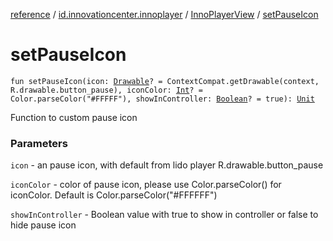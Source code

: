 [reference](../../index.md) / [id.innovationcenter.innoplayer](../index.md) / [InnoPlayerView](index.md) / [setPauseIcon](./set-pause-icon.md)

# setPauseIcon

`fun setPauseIcon(icon: `[`Drawable`](https://developer.android.com/reference/android/graphics/drawable/Drawable.html)`? = ContextCompat.getDrawable(context, R.drawable.button_pause), iconColor: `[`Int`](https://kotlinlang.org/api/latest/jvm/stdlib/kotlin/-int/index.html)`? = Color.parseColor("#FFFFF"), showInController: `[`Boolean`](https://kotlinlang.org/api/latest/jvm/stdlib/kotlin/-boolean/index.html)`? = true): `[`Unit`](https://kotlinlang.org/api/latest/jvm/stdlib/kotlin/-unit/index.html)

Function to custom pause icon

### Parameters

`icon` - an pause icon, with default from lido player R.drawable.button_pause

`iconColor` - color of pause icon, please use Color.parseColor() for iconColor. Default is Color.parseColor("#FFFFFF")

`showInController` - Boolean value with true to show in controller or false to hide pause icon